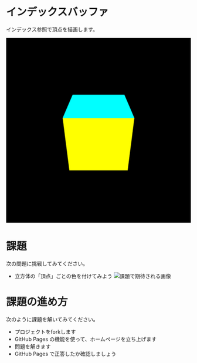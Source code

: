 # インデックスバッファ
インデックス参照で頂点を描画します。

![結果画像](result.gif)

# 課題
次の問題に挑戦してみてください。

- 立方体の「頂点」ごとの色を付けてみよう
![課題で期待される画像](result_study.gif)

# 課題の進め方
次のように課題を解いてみてください。

- プロジェクトをforkします
- GitHub Pages の機能を使って、ホームページを立ち上げます
- 問題を解きます
- GitHub Pages で正答したか確認しましょう


